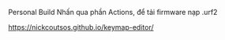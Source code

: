Personal Build
Nhấn qua phần Actions, để tải firmware nạp .urf2

https://nickcoutsos.github.io/keymap-editor/
